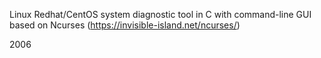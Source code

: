 Linux Redhat/CentOS system diagnostic tool in C with command-line GUI based on Ncurses (https://invisible-island.net/ncurses/)

2006

